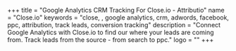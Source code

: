 +++
title = "Google Analytics CRM Tracking For Close.io - Attributio"
name = "Close.io"
keywords = "close, , google analytics, crm, adwords, facebook, ppc, attribution, track leads, conversion tracking"
description = "Connect Google Analytics with Close.io to find our where your leads are coming from. Track leads from the source - from search to ppc."
logo = ""
+++
